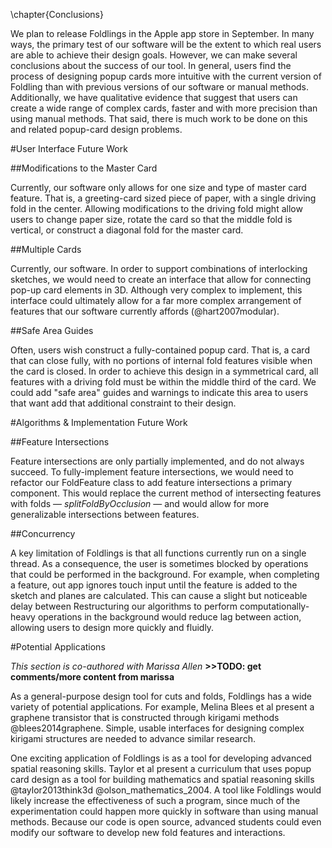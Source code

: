 \chapter{Conclusions}

We plan to release Foldlings in the Apple app store in September.  In many ways, the primary test of our software will be the extent to which real users are able to achieve their design goals.  However, we can make several conclusions about the success of our tool.  In general, users find the process of designing popup cards more intuitive with the current version of Foldling than with previous versions of our software or manual methods.  Additionally, we have qualitative evidence that suggest that users can create a wide range of complex cards, faster and with more precision than using manual methods.  That said, there is much work to be done on this and related popup-card design problems.

#User Interface Future Work

##Modifications to the Master Card

Currently, our software only allows for one size and type of master card feature.  That is, a greeting-card sized piece of paper, with a single driving fold in the center.  Allowing modifications to the driving fold might allow users to change paper size, rotate the card so that the middle fold is vertical, or construct a diagonal fold for the master card.

##Multiple Cards

Currently, our software.  In order to support combinations of interlocking sketches, we would need to create an interface that allow for connecting pop-up card elements in 3D.  Although very complex to implement, this interface could ultimately allow for a far more complex arrangement of features that our software currently affords (@hart2007modular).

##Safe Area Guides

Often, users wish construct a fully-contained popup card.  That is, a card that can close fully, with no portions of internal fold features visible when the card is closed.  In order to achieve this design in a symmetrical card, all features with a driving fold must be within the middle third of the card.  We could add "safe area" guides and warnings to indicate this area to users that want add that additional constraint to their design.

#Algorithms & Implementation Future Work

##Feature Intersections

Feature intersections are only partially implemented, and do not always succeed.  To fully-implement feature intersections, we would need to refactor our FoldFeature class to add feature intersections a primary component.  This would replace the current method of intersecting features with folds — _splitFoldByOcclusion_ — and would allow for more generalizable intersections between features.

##Concurrency

A key limitation of Foldlings is that all functions currently run on a single thread.  As a consequence, the user is sometimes blocked by operations that could be performed in the background.  For example, when completing a feature, out app ignores touch input until the feature is added to the sketch and planes are calculated.  This can cause a slight but noticeable delay between  Restructuring our algorithms to perform computationally-heavy operations in the background would reduce lag between action, allowing users to design more quickly and fluidly.

#Potential Applications

_This section is co-authored with Marissa Allen_  **>>TODO: get comments/more content from marissa**

As a general-purpose design tool for cuts and folds, Foldlings has a wide variety of potential applications.
For example, Melina Blees et al present a graphene transistor that is constructed through kirigami methods @blees2014graphene.  Simple, usable interfaces for designing complex kirigami structures are needed to advance similar research.
 
One exciting application of Foldlings is as a tool for developing advanced spatial reasoning skills.  Taylor et al present a curriculum that uses popup card design as a tool for building mathematics and spatial reasoning skills @taylor2013think3d @olson_mathematics_2004.  A tool like Foldlings would likely increase the effectiveness of such a program, since much of the experimentation could happen more quickly in software than using manual methods.  Because our code is open source, advanced students could even modify our software to develop new fold features and interactions.
